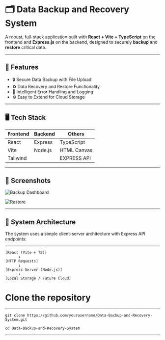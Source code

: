# 🗂️ Data Backup and Recovery System

A robust, full-stack application built with **React + Vite + TypeScript** on the frontend and **Express.js** on the backend, designed to securely **backup** and **restore** critical data. 

---

## 🚀 Features

- 🔒 Secure Data Backup with File Upload
- ♻️ Data Recovery and Restore Functionality
- 🧠 Intelligent Error Handling and Logging
- ⚙️ Easy to Extend for Cloud Storage

---

## 🖥️ Tech Stack

| Frontend | Backend  | Others       |
|----------|----------|--------------|
| React    | Express  | TypeScript   |
| Vite     | Node.js  | HTML Canvas  |
| Tailwind |          | EXPRESS API  |

---

## 📸 Screenshots

 
![Backup Dashboard](https://user-images.githubusercontent.com/yourusername/projectname/screenshots/backup-dashboard.png)


![Restore ](https://user-images.githubusercontent.com/yourusername/projectname/screenshots/restore-history.png)

---

## 🧠 System Architecture

The system uses a simple client-server architecture with Express API endpoints:

---
```
[React (Vite + TS)] 
      ↓
[HTTP Requests]
      ↓
[Express Server (Node.js)]
      ↓
[Local Storage / Future Cloud]
```


# Clone the repository
---
```
git clone https://github.com/yourusername/Data-Backup-and-Recovery-System.git

cd Data-Backup-and-Recovery-System
```
---
